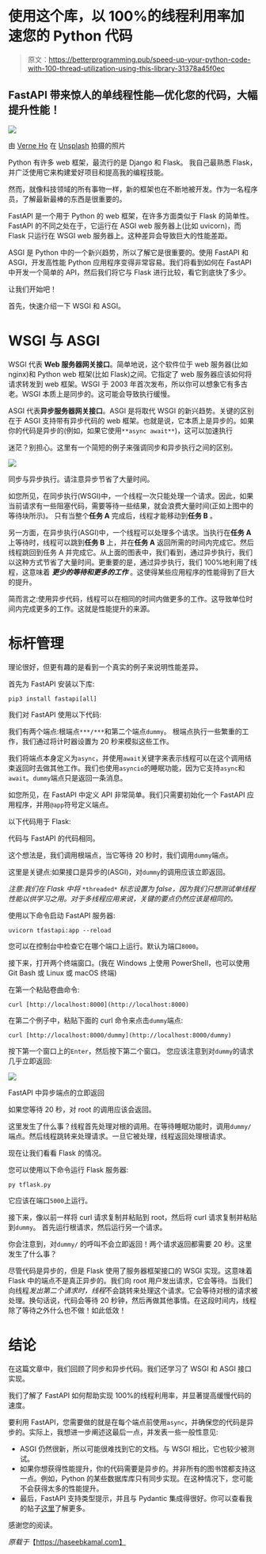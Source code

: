 # 使用这个库，以 100%的线程利用率加速您的 Python 代码

> 原文：<https://betterprogramming.pub/speed-up-your-python-code-with-100-thread-utilization-using-this-library-31378a45f0ec>

## FastAPI 带来惊人的单线程性能—优化您的代码，大幅提升性能！

![](img/464b776453b952dadc7105b16e308c3e.png)

由 [Verne Ho](https://unsplash.com/@verneho?utm_source=medium&utm_medium=referral) 在 [Unsplash](https://unsplash.com?utm_source=medium&utm_medium=referral) 拍摄的照片

Python 有许多 web 框架，最流行的是 Django 和 Flask。
我自己最熟悉 Flask，并广泛使用它来构建爱好项目和提高我的编程技能。

然而，就像科技领域的所有事物一样，新的框架也在不断地被开发。作为一名程序员，了解最新最棒的东西是很重要的。

FastAPI 是一个用于 Python 的 web 框架，在许多方面类似于 Flask 的简单性。FastAPI 的不同之处在于，它运行在 ASGI web 服务器上(比如 uvicorn)，而 Flask 只运行在 WSGI web 服务器上。这种差异会导致巨大的性能差距。

ASGI 是 Python 中的一个新兴趋势，所以了解它是很重要的。使用 FastAPI 和 ASGI，开发高性能 Python 应用程序变得非常容易。我们将看到如何在 FastAPI 中开发一个简单的 API，然后我们将它与 Flask 进行比较，看它到底快了多少。

让我们开始吧！

首先，快速介绍一下 WSGI 和 ASGI。

# WSGI 与 ASGI

WSGI 代表 **Web 服务器网关接口**。简单地说，这个软件位于 web 服务器(比如 nginx)和 Python web 框架(比如 Flask)之间。它指定了 web 服务器应该如何将请求转发到 web 框架。WSGI 于 2003 年首次发布，所以你可以想象它有多古老。WSGI 本质上是同步的。这可能会导致执行缓慢。

ASGI 代表**异步服务器网关接口**。ASGI 是将取代 WSGI 的新兴趋势。关键的区别在于 ASGI 支持带有异步代码的 web 框架。也就是说，它本质上是异步的。如果你的代码是异步的(例如，如果它使用`**async await**`)，这可以加速执行

迷茫？别担心。这里有一个简短的例子来强调同步和异步执行之间的区别。

![](img/43effc964398629dcce0fb0be7a7f1ca.png)

同步与异步执行。请注意异步节省了大量时间。

如您所见，在同步执行(WSGI)中，一个线程一次只能处理一个请求。因此，如果当前请求有一些阻塞代码，需要等待一些结果，就会浪费大量时间(正如上图中的等待块所示)。
只有当整个**任务 A** 完成后，线程才能移动到**任务 B** 。

另一方面，在异步执行(ASGI)中，一个线程可以处理多个请求。当执行在**任务 A** 上等待时，线程可以跳到**任务 B** 上，并在**任务 A** 返回所需的时间内完成它。然后线程跳回到任务 A 并完成它。从上面的图表中，我们看到，通过异步执行，我们以这种方式节省了大量时间。更重要的是，通过异步执行，我们 100%地利用了线程，这意味着 ***更少的等待和更多的工作*** 。这使得某些应用程序的性能得到了巨大的提升。

简而言之:使用异步代码，线程可以在相同的时间内做更多的工作。这导致单位时间内完成更多的工作。这就是性能提升的来源。

# 标杆管理

理论很好，但更有趣的是看到一个真实的例子来说明性能差异。

首先为 FastAPI 安装以下库:

```
pip3 install fastapi[all]
```

我们对 FastAPI 使用以下代码:

我们有两个端点:根端点`***/***`和第二个端点`dummy`。
根端点执行一些繁重的工作，我们通过将计时器设置为 20 秒来模拟这些工作。

我们将端点本身定义为`async`，并使用`await`关键字来表示线程可以在这个调用结束返回时去做其他工作。我们也使用`asyncio`的睡眠功能，因为它支持`async`和`await`。`dummy`端点只是返回一条消息。

如您所见，在 FastAPI 中定义 API 非常简单。我们只需要初始化一个 FastAPI 应用程序，并用`@app`符号定义端点。

以下代码用于 Flask:

代码与 FastAPI 的代码相同。

这个想法是，我们调用根端点，当它等待 20 秒时，我们调用`dummy`端点。

这里是关键点:如果接口是异步的(ASGI)，对`dummy`的调用应该立即返回。

*注意:我们在 Flask 中将* `*threaded*` *标志设置为 false，因为我们只想测试单线程性能以供学习之用。对于多线程应用来说，关键的要点仍然应该是相同的。*

使用以下命令启动 FastAPI 服务器:

```
uvicorn tfastapi:app --reload
```

您可以在控制台中检查它在哪个端口上运行。默认为端口`8000`。

接下来，打开两个终端窗口。(我在 Windows 上使用 PowerShell，也可以使用 Git Bash 或 Linux 或 macOS 终端)

在第一个粘贴卷曲命令:

```
curl [http://localhost:8000](http://localhost:8000)
```

在第二个例子中，粘贴下面的 curl 命令来点击`dummy`端点:

```
curl [http://localhost:8000/dummy](http://localhost:8000/dummy)
```

按下第一个窗口上的`Enter`，然后按下第二个窗口。
您应该注意到对`dummy`的请求几乎立即返回:

![](img/e4d1e245c55f35a5d54bb2a17e5f1723.png)

FastAPI 中异步端点的立即返回

如果您等待 20 秒，对 root 的调用应该会返回。

这里发生了什么事？线程首先处理对根的调用。在等待睡眠功能时，调用`dummy/` 端点。然后线程跳转来处理请求。一旦它被处理，线程返回处理根请求。

现在让我们看看 Flask 的情况。

您可以使用以下命令运行 Flask 服务器:

```
py tflask.py
```

它应该在端口`5000`上运行。

接下来，像以前一样将 curl 请求复制并粘贴到 root，然后将 curl 请求复制并粘贴到`dummy`。
首先运行根请求，然后运行另一个请求。

你会注意到，对`dummy/` 的呼叫不会立即返回！两个请求返回都需要 20 秒。这里发生了什么事？

尽管代码是异步的，但是 Flask 使用了服务器框架接口的 WSGI 实现。这意味着 Flask 中的端点不是真正异步的。我们向 root 用户发出请求，它会等待。当我们向线程*发出第二个请求时，线程*不会跳转来处理这个请求。它会等待对根的请求被处理。换句话说，代码会等待 20 秒钟，然后再做其他事情。在这段时间内，线程除了等待之外什么也不做！如此低效！

# 结论

在这篇文章中，我们回顾了同步和异步代码。我们还学习了 WSGI 和 ASGI 接口实现。

我们了解了 FastAPI 如何帮助实现 100%的线程利用率，并显著提高缓慢代码的速度。

要利用 FastAPI，您需要做的就是在每个端点前使用`async`，并确保您的代码是异步的。实际上，我想进一步阐述这最后一点，并发表一些一般性意见:

*   ASGI 仍然很新，所以可能很难找到它的文档。与 WSGI 相比，它也较少被测试。
*   如果你想获得性能提升，你的代码需要是异步的。并非所有的图书馆都支持这一点。例如，Python 的某些数据库库只有同步实现。在这种情况下，您可能不会获得太多的性能提升。
*   最后，FastAPI 支持类型提示，并且与 Pydantic 集成得很好。你可以查看我的帖子[这里](/writing-robust-and-error-free-python-code-using-pydantic-151a135a9ff0)了解更多。

感谢您的阅读。

*原载于*【https://haseebkamal.com】
